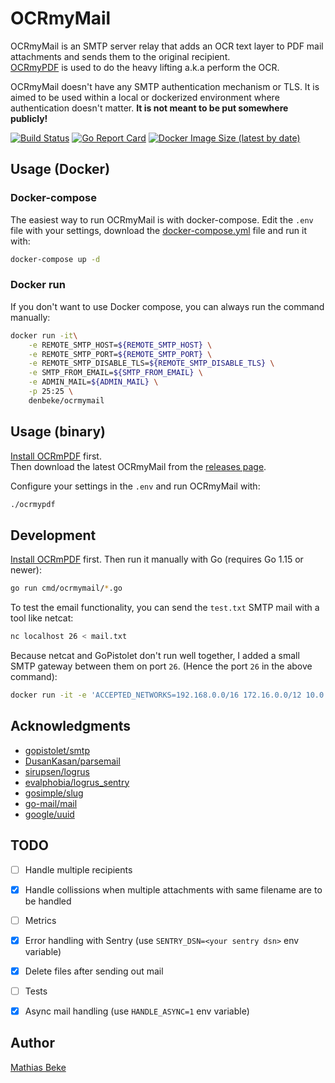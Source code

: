 # OCRmyMail

OCRmyMail is an SMTP server relay that adds an OCR text layer to PDF mail attachments and sends them to the original recipient.  
[OCRmyPDF](https://github.com/jbarlow83/OCRmyPDF) is used to do the heavy lifting a.k.a perform the OCR.

OCRmyMail doesn't have any SMTP authentication mechanism or TLS. It is aimed to be used within a local or dockerized environment where authentication doesn't matter. **It is not meant to be put somewhere publicly!**

[![Build Status](https://travis-ci.com/DenBeke/ocrmymail.svg?branch=master)](https://travis-ci.com/DenBeke/ocrmymail)
[![Go Report Card](https://goreportcard.com/badge/github.com/DenBeke/ocrmymail)](https://goreportcard.com/report/github.com/DenBeke/ocrmymail)
[![Docker Image Size (latest by date)](https://img.shields.io/docker/image-size/denbeke/ocrmymail?sort=date)](https://hub.docker.com/r/denbeke/ocrmymail)


## Usage (Docker)

### Docker-compose

The easiest way to run OCRmyMail is with docker-compose.
Edit the `.env` file with your settings,  download the [docker-compose.yml](./docker-compose.yml) file and run it with:

```bash
docker-compose up -d
```


### Docker run

If you don't want to use Docker compose, you can always run the command manually:

```bash
docker run -it\
    -e REMOTE_SMTP_HOST=${REMOTE_SMTP_HOST} \
    -e REMOTE_SMTP_PORT=${REMOTE_SMTP_PORT} \
    -e REMOTE_SMTP_DISABLE_TLS=${REMOTE_SMTP_DISABLE_TLS} \
    -e SMTP_FROM_EMAIL=${SMTP_FROM_EMAIL} \
    -e ADMIN_MAIL=${ADMIN_MAIL} \
    -p 25:25 \
    denbeke/ocrmymail
```



## Usage (binary)

[Install OCRmPDF](https://github.com/jbarlow83/OCRmyPDF#installation) first.  
Then download the latest OCRmyMail from the [releases page](https://github.com/DenBeke/ocrmymail/releases).

Configure your settings in the `.env` and run OCRmyMail with:

```bash
./ocrmypdf
```


## Development

[Install OCRmPDF](https://github.com/jbarlow83/OCRmyPDF#installation) first. 
Then run it manually with Go (requires Go 1.15 or newer):

```bash
go run cmd/ocrmymail/*.go
```

To test the email functionality, you can send the `test.txt` SMTP mail with a tool like netcat:

```bash
nc localhost 26 < mail.txt
```

Because netcat and GoPistolet don't run well together, I added a small SMTP gateway between them on port `26`. (Hence the port `26` in the above command):

```bash
docker run -it -e 'ACCEPTED_NETWORKS=192.168.0.0/16 172.16.0.0/12 10.0.0.0/8' -e RELAY_HOST_NAME=test -e 'EXT_RELAY_HOST=10.0.0.49' -e 'EXT_RELAY_PORT=25' -e 'SMTP_LOGIN= ' -e 'SMTP_PASSWORD= ' -p 26:25 alterrebe/postfix-relay
```


## Acknowledgments

- [gopistolet/smtp](https://github.com/gopistolet/smtp)
- [DusanKasan/parsemail](https://github.com/DusanKasan/parsemail)
- [sirupsen/logrus](https://github.com/sirupsen/logrus)
- [evalphobia/logrus_sentry](https://github.com/evalphobia/logrus_sentry)
- [gosimple/slug](https://github.com/gosimple/slug)
- [go-mail/mail](https://github.com/go-mail/mail)
- [google/uuid](https://github.com/google/uuid)


## TODO

- [ ] Handle multiple recipients
- [x] Handle collissions when multiple attachments with same filename are to be handled
- [ ] Metrics
- [x] Error handling with Sentry (use `SENTRY_DSN=<your sentry dsn>` env variable)
- [x] Delete files after sending out mail
- [ ] Tests
- [x] Async mail handling (use `HANDLE_ASYNC=1` env variable)


## Author

[Mathias Beke](https://denbeke.be)

